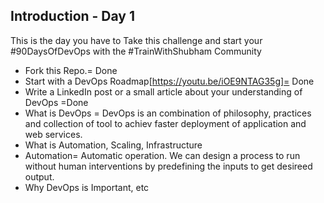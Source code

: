 ## Introduction - Day 1

This is the day you have to Take this challenge and start your #90DaysOfDevOps with the #TrainWithShubham Community

- Fork this Repo.= Done
- Start with a DevOps Roadmap[https://youtu.be/iOE9NTAG35g]= Done
- Write a LinkedIn post or a small article about your understanding of DevOps =Done
 - What is DevOps = DevOps is an combination of philosophy, practices and collection of tool to achiev faster deployment of application and web services.
 - What is Automation, Scaling, Infrastructure
 - Automation= Automatic operation. We can design a process to run without human interventions by predefining the inputs to get desireed output.
 - Why DevOps is Important, etc
 
